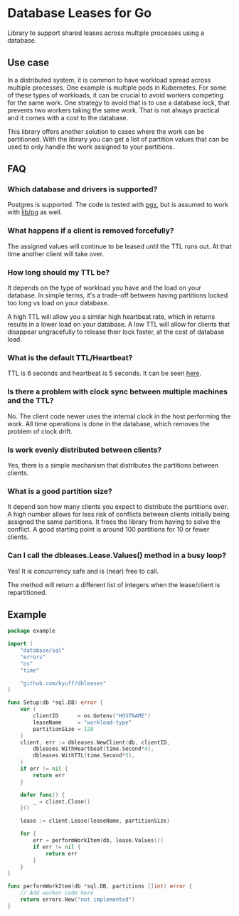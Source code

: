 # Database Leases for Go

Library to support shared leases across multiple processes using a database.

## Use case

In a distributed system, it is common to have workload spread across multiple processes. One example is multiple pods in
Kubernetes. For some of these types of workloads, it can be crucial to avoid workers competing for the same work.
One strategy to avoid that is to use a database lock, that prevents two workers taking the same work. That is not
always practical and it comes with a cost to the database.

This library offers another solution to cases where the work can be partitioned. With the library you can get a list of
partition values that can be used to only handle the work assigned to your partitions.

## FAQ

### Which database and drivers is supported?

Postgres is supported. The code is tested with [pgx](https://github.com/jackc/pgx), but is assumed to work
with [lib/pg](https://github.com/lib/pq) as well.

### What happens if a client is removed forcefully?

The assigned values will continue to be leased until the TTL runs out. At that time another client will take over.

### How long should my TTL be?

It depends on the type of workload you have and the load on your database. In simple terms, it's a trade-off between
having partitions locked too long vs load on your database.

A high TTL will allow you a similar high heartbeat rate, which in returns results in a lower load on your database.
A low TTL will allow for clients that disappear ungracefully to release their lock faster, at the cost of database load.

### What is the default TTL/Heartbeat?

TTL is 6 seconds and heartbeat is 5 seconds. It can be seen [here](options.go).

### Is there a problem with clock sync between multiple machines and the TTL?

No. The client code newer uses the internal clock in the host performing the work. All time operations is done in the
database, which removes the problem of clock drift.

### Is work evenly distributed between clients?

Yes, there is a simple mechanism that distributes the partitions between clients.

### What is a good partition size?

It depend son how many clients you expect to distribute the partitions over. A high number allows for less risk of
conflicts between clients initially being assigned the same partitions. It frees the library from having to solve the
conflict. A good starting point is around 100 partitions for 10 or fewer clients.

### Can I call the dbleases.Lease.Values() method in a busy loop?

Yes! It is concurrency safe and is (near) free to call.

The method will return a different list of integers when the lease/client is repartitioned.

## Example

````go
package example

import (
	"database/sql"
	"errors"
	"os"
	"time"

	"github.com/kyuff/dbleases"
)

func Setup(db *sql.DB) error {
	var (
		clientID      = os.Getenv("HOSTNAME")
		leaseName     = "workload-type"
		partitionSize = 128
	)
	client, err := dbleases.NewClient(db, clientID,
		dbleases.WithHeartbeat(time.Second*4),
		dbleases.WithTTL(time.Second*5),
	)
	if err != nil {
		return err
	}

	defer func() {
		_ = client.Close()
	}()

	lease := client.Lease(leaseName, partitionSize)

	for {
		err = performWorkItem(db, lease.Values())
		if err != nil {
			return err
		}
	}
}

func performWorkItem(db *sql.DB, partitions []int) error {
	// Add worker code here
	return errors.New("not implemented")
}

````
